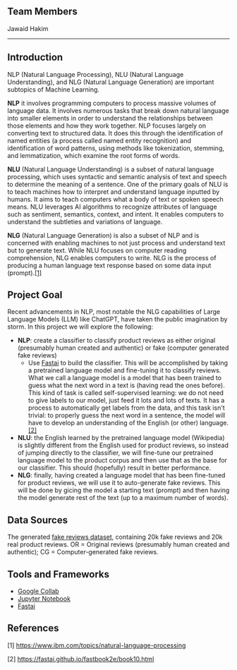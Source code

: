 ## Team Members

Jawaid Hakim

----------------

## Introduction

NLP (Natural Language Processing), NLU (Natural Language Understanding), and NLG (Natural Language Generation) are important subtopics of Machine 
Learning. 

**NLP** it involves programming computers to process massive volumes of language data. It involves numerous tasks that break down natural language into 
smaller elements in order to understand the relationships between those elements and how they work together. NLP focuses largely on converting text to 
structured data. It does this through the identification of named entities (a process called named entity recognition) and identification of word 
patterns, using methods like tokenization, stemming, and lemmatization, which examine the root forms of words.

**NLU** (Natural Language Understanding) is a subset of natural language processing, which uses syntactic and semantic analysis of text and speech to determine the meaning of a sentence. One of the primary goals of NLU is to teach machines how to interpret and understand language inputted by humans. 
It aims to teach computers what a body of text or spoken speech means. NLU leverages AI algorithms to recognize attributes of language such as sentiment, semantics, context, and intent. It enables computers to understand the subtleties and variations of language.

**NLG** (Natural Language Generation) is also a subset of NLP and is concerned with enabling machines to not just process and understand text but to generate text. While NLU focuses on computer reading comprehension, NLG enables computers to write. NLG is the process of producing a human language 
text response based on some data input (prompt).[[1]](#1)

## Project Goal

Recent advancements in NLP, most notable the NLG capabilities of Large Language Models (LLM) like ChatGPT, have taken the public imagination by storm. In this project we will explore the following:

- **NLP**: create a classifier to classify product reviews as either original (presumably human created and authentic) or fake (computer generated fake reviews)
  - Use [Fastai](https://docs.fast.ai) to build the classifier. This will be accomplished by taking a pretrained language model and fine-tuning it to classify reviews.  What we call a language model is a model that has been trained to guess what the next word in a text is (having read the ones before). This kind of task is called self-supervised learning: we do not need to give labels to our model, just feed it lots and lots of texts. It has a process to automatically get labels from the data, and this task isn't trivial: to properly guess the next word in a sentence, the model will have to develop an understanding of the English (or other) language.[[2]](#2)
- **NLU**: the English learned by the pretrained language model (Wikipedia) is slightly different from the English used for product reviews, so instead of jumping directly to the classifier, we will fine-tune our pretrained language model to the product corpus and then use that as the base for our classifier. This should (hopefully) result in better performance.
- **NLG**: finally, having created a language model that has been fine-tuned for product reviews, we will use it to auto-generate fake reviews. This will be done by gicing the model a starting text (prompt) and then having the model generate rest of the text (up to a maximum number of words).

## Data Sources

The generated [fake reviews dataset](https://osf.io/3vds7), containing 20k fake reviews and 20k real product reviews. OR = Original reviews (presumably human created and authentic); CG = Computer-generated fake reviews.

## Tools and Frameworks

- [Google Collab](https://colab.research.google.com)
- [Jupyter Notebook](https://jupyter.org/)
- [Fastai](https://docs.fast.ai)

## References
<a id="1">[1]</a>
https://www.ibm.com/topics/natural-language-processing

<a id="2">[2]</a>
https://fastai.github.io/fastbook2e/book10.html
